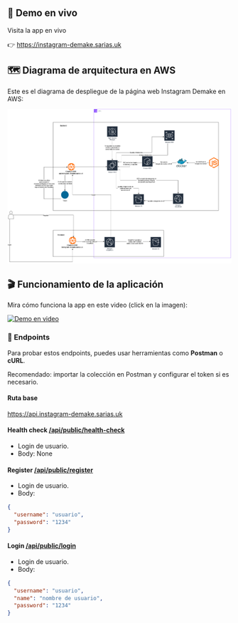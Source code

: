 ## 🚀 Demo en vivo

Visita la app en vivo

👉 <a href="https://instagram-demake.sarias.uk" target="_blank">https://instagram-demake.sarias.uk</a>


## 🗺️ Diagrama de arquitectura en AWS
Este es el diagrama de despliegue de la página web Instagram Demake en AWS:


![arquitectura aws de instagram demake](assets/instagram-demake.png)


## 🎬 Funcionamiento de la aplicación

Mira cómo funciona la app en este video (click en la imagen):

<a href="https://www.youtube.com/watch?v=Wojw2Cp-O8k" target="_blank">
  <img src="https://img.youtube.com/vi/Wojw2Cp-O8k/hqdefault.jpg" alt="Demo en video">
</a>


### 🧩 Endpoints

Para probar estos endpoints, puedes usar herramientas como **Postman** o **cURL**.

Recomendado: importar la colección en Postman y configurar el token si es necesario.

#### Ruta base

https://api.instagram-demake.sarias.uk


#### Health check [/api/public/health-check](https://api.instagram-demake.sarias.uk/api/public/health-check)
- Login de usuario.
- Body:
None

#### Register [/api/public/register](https://api.instagram-demake.sarias.uk/api/public/register)
- Login de usuario.
- Body:
```json
{
  "username": "usuario",
  "password": "1234"
}
``` 

#### Login [/api/public/login](https://api.instagram-demake.sarias.uk/api/public/login)
- Login de usuario.
- Body:
```json
{
  "username": "usuario",
  "name": "nombre de usuario",
  "password": "1234"
}
``` 